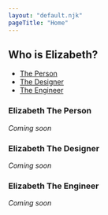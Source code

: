 ```yaml
---
layout: "default.njk"
pageTitle: "Home"
---
```


<section class="about">
	<h2>Who is Elizabeth?</h2>
	<ul>
		<li><a href="">The Person</a></li>
		<li><a href="">The Designer</a></li>
		<li><a href="">The Engineer</a></li>
	</ul>
	<section class="person">
		<h3>Elizabeth The Person</h3>
		<p><em>Coming soon</em></p>
	</section>
	<section class="designer">
		<h3>Elizabeth The Designer</h3>
		<p><em>Coming soon</em></p>
	</section>
	<section class="engineer">
		<h3>Elizabeth The Engineer</h3>
		<p><em>Coming soon</em></p>
	</section>
</section>